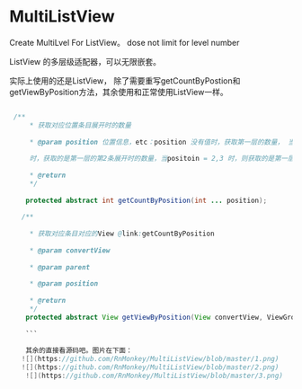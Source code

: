 # MultiListView
Create MultiLvel For ListView。 dose not limit for level number

ListView 的多层级适配器，可以无限嵌套。

实际上使用的还是ListView， 除了需要重写getCountByPostion和getViewByPosition方法，其余使用和正常使用ListView一样。

```java

 /**
     * 获取对应位置条目展开时的数量
     
     * @param position 位置信息，etc：position 没有值时，获取第一层的数量， 当position = 2 
     
     时，获取的是第一层的第2条展开时的数量，当positoin = 2,3 时，则获取的是第一层第2条展开后的第3条的展开后的数量，以此类推
     
     * @return
     */
    
    protected abstract int getCountByPosition(int ... position);
    
   /**
   
     * 获取对应条目对应的View @link:getCountByPosition
     
     * @param convertView
     
     * @param parent
     
     * @param position
     
     * @return
     */
    protected abstract View getViewByPosition(View convertView, ViewGroup parent,int ... position);
    
    ```
    
    其余的直接看源码吧。图片在下面：
   ![](https://github.com/RnMonkey/MultiListView/blob/master/1.png)  
   ![](https://github.com/RnMonkey/MultiListView/blob/master/2.png)  
    ![](https://github.com/RnMonkey/MultiListView/blob/master/3.png)  
